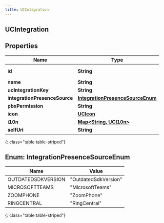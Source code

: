```yaml
---
title: UCIntegration
---
```


## UCIntegration

## Properties

| Name                          | Type                                                                       | Description                                    | Notes      |
| ----------------------------- | -------------------------------------------------------------------------- | ---------------------------------------------- | ---------- |
| **id**                        | <!----><!---->**String**<!---->                                            | The globally unique identifier for the object. | [optional] |
| **name**                      | <!----><!---->**String**<!---->                                            |                                                | [optional] |
| **ucIntegrationKey**          | <!----><!---->**String**<!---->                                            | ucIntegrationKey                               |            |
| **integrationPresenceSource** | [**IntegrationPresenceSourceEnum**](#IntegrationPresenceSourceEnum)<!----> | integrationPresenceType                        |            |
| **pbxPermission**             | <!----><!---->**String**<!---->                                            | pbxPermission                                  |            |
| **icon**                      | <!----><!---->[**UCIcon**](UCIcon.md)<!---->                               | icon                                           |            |
| **i10n**                      | <!----><!---->[**Map&lt;String, UCI10n&gt;**](UCI10n.md)<!---->            | i10n                                           |            |
| **selfUri**                   | <!----><!---->**String**<!---->                                            | The URI for this object                        | [optional] |

{: class="table table-striped"}

<a name="IntegrationPresenceSourceEnum"></a>

## Enum: IntegrationPresenceSourceEnum

| Name               | Value                          |
| ------------------ | ------------------------------ |
| OUTDATEDSDKVERSION | &quot;OutdatedSdkVersion&quot; |
| MICROSOFTTEAMS     | &quot;MicrosoftTeams&quot;     |
| ZOOMPHONE          | &quot;ZoomPhone&quot;          |
| RINGCENTRAL        | &quot;RingCentral&quot;        |

{: class="table table-striped"}
